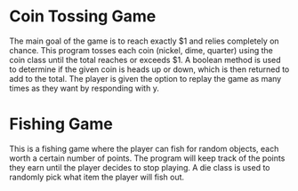 # Coin Tossing Game 
The main goal of the game is to reach exactly $1 and relies completely on chance. This program tosses each coin (nickel, dime, quarter) using the coin class until the total reaches or exceeds $1. A boolean method is used to determine if the given coin is heads up or down, which is then returned to add to the total. The player is given the option to replay the game as many times as they want by responding with y. 
# Fishing Game
This is a fishing game where the player can fish for random objects, each worth a certain number of points. The program will keep track of the points they earn until the player decides to stop playing. A die class is used to randomly pick what item the player will fish out.
